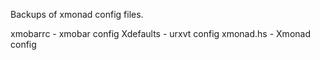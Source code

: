 Backups of xmonad config files.

xmobarrc - xmobar config
Xdefaults - urxvt config
xmonad.hs - Xmonad config
